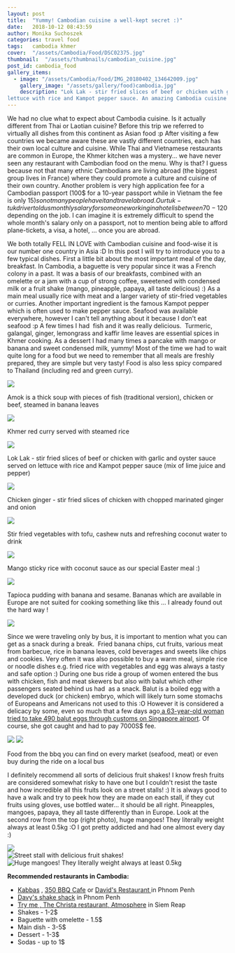 ```yaml
---
layout: post
title:  "Yummy! Cambodian cuisine a well-kept secret :)"
date:   2018-10-12 08:43:59
author: Monika Suchoszek
categories: travel food
tags:	cambodia khmer
cover:  "/assets/Cambodia/Food/DSC02375.jpg"
thumbnail:  "/assets/thumbnails/cambodian_cuisine.jpg"
post_id: cambodia_food
gallery_items:
  - image: "/assets/Cambodia/Food/IMG_20180402_134642009.jpg"
    gallery_image: "/assets/gallery/food)cambodia.jpg"
    description: "Lok Lak - stir fried slices of beef or chicken with garlic and oyster sauce served on 
lettuce with rice and Kampot pepper sauce. An amazing Cambodia cuisine!"
---
```


We had no clue what to expect about Cambodia cuisine. Is it actually different from Thai or Laotian cuisine? Before 
this trip we referred to virtually all dishes from this continent as Asian food :p After visiting a few countries 
we became aware these are vastly different countries, each has their own local culture and cuisine. While Thai and 
Vietnamese restaurants are common in Europe, the Khmer kitchen was a mystery... we have never seen any restaurant 
with Cambodian food on the menu. Why is that? I guess because not that many ethnic Cambodians are living abroad 
(the biggest group lives in France) where they could promote a culture and cuisine of their own country. Another 
problem is very high application fee for a Cambodian passport (100$ for a 10-year passport while in Vietnam the 
fee is only 15$) so not many people have it and travel abroad. Our tuk-tuk driver told us monthly salary for someone 
working in a hotel is between 70-120$ depending on the job. I can imagine it is extremely difficult to spend the 
whole month's salary only on a passport, not to mention being able to afford plane-tickets, a visa, a hotel, ... 
once you are abroad.

We both totally FELL IN LOVE with Cambodian cuisine and food-wise it is our number one country in Asia :D In this 
post I will try to introduce you to a few typical dishes. First a little bit about the most important meal of the 
day, breakfast. In Cambodia, a baguette is very popular since it was a French colony in a past. It was a basis of 
our breakfasts, combined with an omelette or a jam with a cup of strong coffee, sweetened with condensed milk or a 
fruit shake (mango, pineapple, papaya, all taste delicious) :) As a main meal usually rice with meat and a larger 
variety of stir-fried vegetables or curries. Another important ingredient is 
the famous Kampot pepper which is often used to make pepper sauce. Seafood was available everywhere, however I can't 
tell anything about it because I don't eat seafood :p A few times I had  fish and it was really delicious. 
Turmeric, galangal, ginger, lemongrass and kaffir lime leaves are 
essential spices in Khmer cooking. As a dessert I had many times a pancake with mango or banana and sweet 
condensed milk, yummy! Most of the time we had to wait quite long for a food but we need to remember that 
all meals are freshly prepared, they are simple but very tasty! Food is also less spicy compared to 
Thailand (including red and green curry).

<img src="/assets/Cambodia/Food/IMG_20180403_192051672.jpg" />
<p class="caption">Amok is a thick soup with pieces of fish (traditional version), chicken or beef, steamed in 
banana leaves</p>
<img src="/assets/Cambodia/Food/IMG_20180403_192044491.jpg" />
<p class="caption">Khmer red curry served with steamed rice</p>
<img src="/assets/Cambodia/Food/IMG_20180402_134642009.jpg" />
<p class="caption">Lok Lak - stir fried slices of beef or chicken with garlic and oyster sauce served on 
lettuce with rice and Kampot pepper sauce (mix of lime juice and pepper)</p>
<img src="/assets/Cambodia/Food/IMG_20180404_195225279.jpg" />
<p class="caption">Chicken ginger - stir fried slices of chicken with chopped marinated ginger and onion</p>
<img src="/assets/Cambodia/Food/IMG_20180329_115109104.jpg" />
<p class="caption">Stir fried vegetables with tofu, cashew nuts and refreshing coconut water to drink</p>
<img src="/assets/Cambodia/Food/IMG_20180401_175248605.jpg" />
<p class="caption">Mango sticky rice with coconut sauce as our special Easter meal :)</p>
<img src="/assets/Cambodia/Food/IMG_20180401_173055730.jpg" />
<p class="caption">Tapioca pudding with banana and sesame. Bananas which are available in Europe 
are not suited for cooking something like this ... I already found out the hard way !</p>
<img src="/assets/Cambodia/Food/IMG_20180406_160644123_01.jpg" />


Since we were traveling only by bus, it is important to mention what you can get as a snack during a break. 
Fried banana chips, cut fruits, various meat from barbecue, rice in banana leaves, cold beverages and sweets like 
chips and cookies. Very often it was also possible to buy a warm meal, simple rice or noodle dishes e.g. fried 
rice with vegetables and egg was always a tasty and safe option :) During one bus ride a group of women entered 
the bus with chicken, fish and meat skewers but also with balut which other passengers seated behind us had  as a 
snack. Balut is a boiled egg with a developed duck (or chicken) embryo, which will likely turn some stomachs of 
Europeans and Americans not used to this :O However it is considered a delicacy by some, even so much that a few 
days ago<a href="https://www.straitstimes.com/singapore/courts-crime/63-year-old-woman-fined-7000-for-attempting-to-smuggle-490-balut-duck-eggs"> a 63-year-old woman tried to take 490 balut eggs through customs on Singapore airport</a>. 
Of course, she got caught and had to pay 7000S$ fee.

<img src="/assets/Cambodia/Food/IMG_20180411_120756088_HDR.jpg" />
<img src="/assets/Cambodia/Food/IMG_20180417_192700940.jpg">
<p class="caption">Food from the bbq you can find on every market (seafood, meat) or even buy during the 
ride on a local bus</p>

I definitely recommend all sorts of delicious fruit shakes! I know fresh fruits are considered somewhat risky 
to have one but I couldn't resist the taste and how incredible all this fruits look on a street stalls! :) 
It is always good to have a walk and try to peek how they are made on each stall, if they cut fruits using 
gloves, use bottled water... it should be all right. Pineapples, mangoes, papaya, they all taste differently than 
in Europe. Look at the second row from the top (right photo), huge mangoes! They literally weight always at least 
0.5kg :O I got pretty addicted and had one almost every day :)

<img src="/assets/Cambodia/Food/DSC02375.jpg">
<div class="row">
  <img src="/assets/Cambodia/Food/IMG_20180405_184320713.jpg" class="column-50" alt="Street stall with delicious fruit shakes!" />
  <img src="/assets/Cambodia/Food/IMG_20180427_065638522_01.jpg" class="column-50" alt="Huge mangoes! They literally weight always at least 
0.5kg" />
</div>

__Recommended restaurants in Cambodia:__
  * <a href="https://www.tripadvisor.com/Restaurant_Review-g293940-d2372913-Reviews-Kabbas_Restaurant-Phnom_Penh.html">Kabbas</a> , <a href="https://www.tripadvisor.com/Restaurant_Review-g293940-d10226831-Reviews-350_BBQ_Cafe-Phnom_Penh.html">350 BBQ Cafe</a> or <a href="https://www.tripadvisor.com/Restaurant_Review-g293940-d3454214-Reviews-David_s_Restaurant_Handmade_Noodles-Phnom_Penh.html">David's Restaurant </a>in Phnom Penh
  * <a href="https://www.tripadvisor.com/Restaurant_Review-g293940-d8568725-Reviews-Davy_s_Shake_Shack-Phnom_Penh.html">Davy's shake shack</a> in Phnom Penh
  * <a href="https://www.tripadvisor.com/Restaurant_Review-g297390-d10069292-Reviews-Try_Me-Siem_Reap_Siem_Reap_Province.html">Try me , </a><a href="https://www.tripadvisor.com/Restaurant_Review-g297390-d11880648-Reviews-The_Christa_Restaurant_Bar-Siem_Reap_Siem_Reap_Province.html">The Christa restaurant, </a><a href="https://www.tripadvisor.com/Restaurant_Review-g297390-d10128349-Reviews-Atmosphere_Siem_Reap-Siem_Reap_Siem_Reap_Province.html">Atmosphere</a> in Siem Reap
  * Shakes - 1-2$
  * Baguette with omelette - 1.5$
  * Main dish - 3-5$
  * Dessert - 1-3$
  * Sodas - up to 1$
